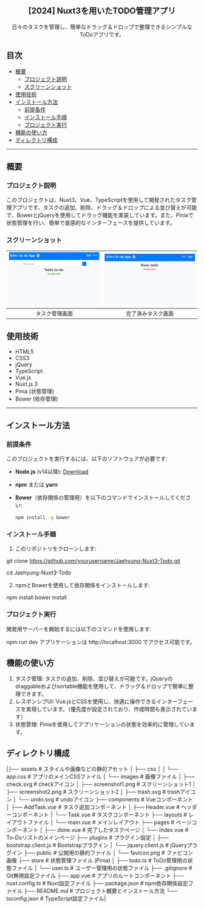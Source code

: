 <div align="center">
<h2>[2024] Nuxt3を用いたTODO管理アプリ</h2>
日々のタスクを管理し、簡単なドラッグ＆ドロップで整理できるシンプルなToDoアプリです。
</div>

## 目次
- [概要](#概要)
  - [プロジェクト説明](#プロジェクト説明)
  - [スクリーンショット](#スクリーンショット)
- [使用技術](#使用技術)
- [インストール方法](#インストール方法)
  - [前提条件](#前提条件)
  - [インストール手順](#インストール手順)
  - [プロジェクト実行](#プロジェクト実行)
- [機能の使い方](#機能の使い方)
- [ディレクトリ構成](#ディレクトリ構成)

---

## 概要

### プロジェクト説明
このプロジェクトは、Nuxt3、Vue、TypeScriptを使用して開発されたタスク管理アプリです。タスクの追加、削除、ドラッグ＆ドロップによる並び替えが可能で、BowerとjQueryを使用してドラッグ機能を実装しています。また、Piniaで状態管理を行い、簡単で直感的なインターフェースを提供しています。

### スクリーンショット

|![image](./assets/images/screenshot1.png)|![image](./assets/images/screenshot2.png)|
|:---:|:---:|
|タスク管理画面|完了済みタスク画面|

## 使用技術

- HTML5
- CSS3
- jQuery
- TypeScript
- Vue.js
- Nuxt.js 3
- Pinia (状態管理)
- Bower (依存管理)

---

## インストール方法

### 前提条件

このプロジェクトを実行するには、以下のソフトウェアが必要です:
- **Node.js** (v14以降): [Download](https://nodejs.org/)
- **npm** または **yarn**
- **Bower**（依存関係の管理用）を以下のコマンドでインストールしてください:

  ```bash
  npm install -g bower

### インストール手順

1. このリポジトリをクローンします:

git clone https://github.com/yourusername/Jaehyung-Nuxt3-Todo.git

cd Jaehyung-Nuxt3-Todo

2. npmとBowerを使用して依存関係をインストールします:

npm install
bower install

### プロジェクト実行

開発用サーバーを開始するには以下のコマンドを使用します:

npm run dev
アプリケーションは http://localhost:3000 でアクセス可能です。

## 機能の使い方

1. タスク管理: タスクの追加、削除、並び替えが可能です。jQueryのdraggableおよびsortable機能を使用して、ドラッグ＆ドロップで簡単に整理できます。
2. レスポンシブUI: Vue.jsとCSSを使用し、快適に操作できるインターフェースを実現しています。（優先度が設定されており、作成時間も表示されています）
3. 状態管理: Piniaを使用してアプリケーションの状態を効率的に管理しています。

## ディレクトリ構成
|├── assets # スタイルや画像などの静的アセット │ ├── css │ │ └── app.css # アプリのメインCSSファイル │ └── images # 画像ファイル │ ├── check.svg # checkアイコン │ ├── screenshot1.png # スクリーンショット1 │ ├── screenshot2.png # スクリーンショット2 │ ├── trash.svg # trashアイコン │ └── undo.svg # undoアイコン ├── components # Vueコンポーネント │ ├── AddTask.vue # タスク追加コンポーネント │ ├── Header.vue # ヘッダーコンポーネント │ └── Task.vue # タスクコンポーネント ├── layouts # レイアウトファイル │ └── main.vue # メインレイアウト ├── pages # ページコンポーネント │ ├── done.vue # 完了したタスクページ │ └── index.vue # To-Doリストのメインページ ├── plugins # プラグイン設定 │ ├── bootstrap.client.js # Bootstrapプラグイン │ └── jquery.client.js # jQueryプラグイン ├── public # 公開用の静的ファイル │ └── favicon.png # ファビコン画像 ├── store # 状態管理ファイル (Pinia) │ ├── todo.ts # ToDo管理用の状態ファイル │ └── user.ts # ユーザー管理用の状態ファイル ├── .gitignore # Git無視設定ファイル ├── app.vue # アプリのルートコンポーネント ├── nuxt.config.ts # Nuxt設定ファイル ├── package.json # npm依存関係設定ファイル ├── README.md # プロジェクト概要とインストール方法 └── tsconfig.json # TypeScript設定ファイル|
